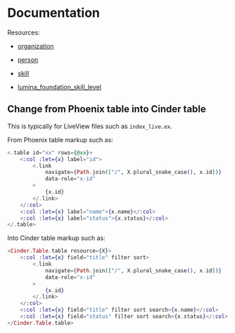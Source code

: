 # Documentation

Resources:

- [organization](https://github.com/contactopensource/contactopensource/tree/master/api/organization)

- [person](https://github.com/contactopensource/contactopensource/tree/master/api/person)

- [skill](https://github.com/contactopensource/contactopensource/tree/master/api/skill)

- [lumina_foundation_skill_level](https://github.com/contactopensource/contactopensource/tree/master/api/lumina_foundation_skill_level)


## Change from Phoenix table into Cinder table

This is typically for LiveView files such as `index_live.ex`.

From Phoenix table markup such as:

```heex
<.table id="xx" rows={@xx}>
    <:col :let={x} label="id">
        <.link
            navigate={Path.join(["/", X.plural_snake_case(), x.id])}
            data-role="x-id"
        >
            {x.id}
        </.link>
    </:col>
    <:col :let={x} label="name">{x.name}</:col>
    <:col :let={x} label="status">{x.status}</:col>
</.table>
```

Into Cinder table markup such as:

```heex
<Cinder.Table.table resource={X}>
    <:col :let={x} field="title" filter sort>
        <.link
            navigate={Path.join(["/", X.plural_snake_case(), x.id])}
            data-role="x-id"
        >
            {x.id}
        </.link>
    </:col>
    <:col :let={x} field="title" filter sort search>{x.name}</:col>
    <:col :let={x} field="status" filter sort search>{x.status}</:col>
</Cinder.Table.table>
```

